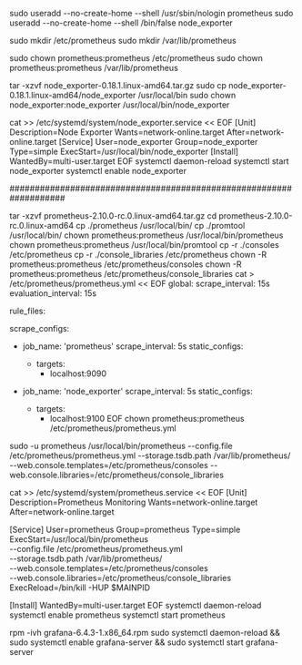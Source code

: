 sudo useradd --no-create-home --shell /usr/sbin/nologin prometheus
sudo useradd --no-create-home --shell /bin/false node_exporter

sudo mkdir /etc/prometheus
sudo mkdir /var/lib/prometheus

sudo chown prometheus:prometheus /etc/prometheus
sudo chown prometheus:prometheus /var/lib/prometheus

tar -xzvf node_exporter-0.18.1.linux-amd64.tar.gz
sudo cp node_exporter-0.18.1.linux-amd64/node_exporter /usr/local/bin
sudo chown node_exporter:node_exporter /usr/local/bin/node_exporter

cat >> /etc/systemd/system/node_exporter.service << EOF
[Unit]
Description=Node Exporter
Wants=network-online.target
After=network-online.target
[Service]
User=node_exporter
Group=node_exporter
Type=simple
ExecStart=/usr/local/bin/node_exporter
[Install]
WantedBy=multi-user.target
EOF
systemctl daemon-reload
systemctl start node_exporter
systemctl enable node_exporter

###################################################################

tar -xzvf prometheus-2.10.0-rc.0.linux-amd64.tar.gz
cd prometheus-2.10.0-rc.0.linux-amd64
cp ./prometheus /usr/local/bin/
cp ./promtool /usr/local/bin/
chown prometheus:prometheus /usr/local/bin/prometheus
chown prometheus:prometheus /usr/local/bin/promtool
cp -r ./consoles /etc/prometheus
cp -r ./console_libraries /etc/prometheus
chown -R prometheus:prometheus /etc/prometheus/consoles
chown -R prometheus:prometheus /etc/prometheus/console_libraries
cat > /etc/prometheus/prometheus.yml << EOF
global:
  scrape_interval:     15s
  evaluation_interval: 15s

rule_files:

scrape_configs:
- job_name: 'prometheus'
  scrape_interval: 5s
  static_configs:
    - targets: 
	  - localhost:9090
	  
- job_name: 'node_exporter'
  scrape_interval: 5s
  static_configs:
    - targets: 
	  - localhost:9100
EOF
chown prometheus:prometheus /etc/prometheus/prometheus.yml

sudo -u prometheus /usr/local/bin/prometheus --config.file /etc/prometheus/prometheus.yml --storage.tsdb.path /var/lib/prometheus/ --web.console.templates=/etc/prometheus/consoles --web.console.libraries=/etc/prometheus/console_libraries

cat >> /etc/systemd/system/prometheus.service << EOF
[Unit]
  Description=Prometheus Monitoring
  Wants=network-online.target
  After=network-online.target

[Service]
  User=prometheus
  Group=prometheus
  Type=simple
  ExecStart=/usr/local/bin/prometheus \
  --config.file /etc/prometheus/prometheus.yml \
  --storage.tsdb.path /var/lib/prometheus/ \
  --web.console.templates=/etc/prometheus/consoles \
  --web.console.libraries=/etc/prometheus/console_libraries
  ExecReload=/bin/kill -HUP $MAINPID

[Install]
  WantedBy=multi-user.target
EOF
systemctl daemon-reload
systemctl enable prometheus
systemctl start prometheus

rpm -ivh grafana-6.4.3-1.x86_64.rpm
sudo systemctl daemon-reload && sudo systemctl enable grafana-server && sudo systemctl start grafana-server
